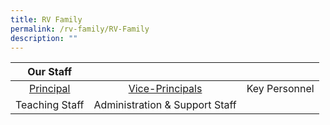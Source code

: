 ```yaml
---
title: RV Family
permalink: /rv-family/RV-Family
description: ""
---
```

| Our Staff 	|  	|  	|
|:---:	|:---:	|:---:	|
| [Principal](/rv-family/Principal) 	| [Vice-Principals](/rv-family/Vice-Principals) 	| Key Personnel 	|
| Teaching Staff 	| Administration & Support Staff 	|  	|